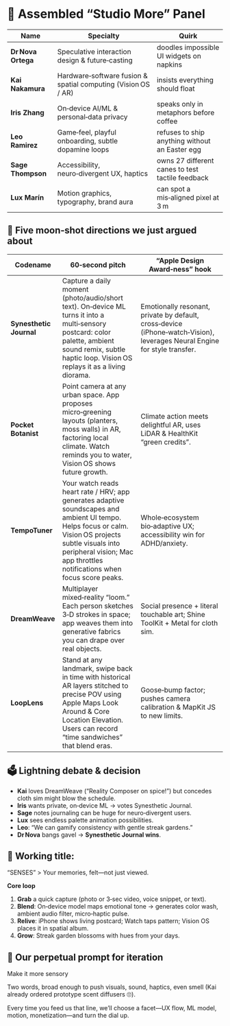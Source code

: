 # 👥 Assembled “Studio More” Panel

| **Name**           | **Specialty**                                                | **Quirk**                                        |
| ------------------ | ------------------------------------------------------------ | ------------------------------------------------ |
| **Dr Nova Ortega** | Speculative interaction design & future‑casting              | doodles impossible UI widgets on napkins         |
| **Kai Nakamura**   | Hardware‑software fusion & spatial computing (Vision OS / AR) | insists everything should float                  |
| **Iris Zhang**     | On‑device AI/ML & personal‑data privacy                      | speaks only in metaphors before coffee           |
| **Leo Ramirez**    | Game‑feel, playful onboarding, subtle dopamine loops         | refuses to ship anything without an Easter egg   |
| **Sage Thompson**  | Accessibility, neuro‑divergent UX, haptics                   | owns 27 different canes to test tactile feedback |
| **Lux Marín**      | Motion graphics, typography, brand aura                      | can spot a mis‑aligned pixel at 3 m              |



## **🔭 Five moon‑shot directions we just argued about**

| **Codename**            | **60‑second pitch**                                          | **“Apple Design Award‑ness” hook**                           |
| ----------------------- | ------------------------------------------------------------ | ------------------------------------------------------------ |
| **Synesthetic Journal** | Capture a daily moment (photo/audio/short text). On‑device ML turns it into a multi‑sensory postcard: color palette, ambient sound remix, subtle haptic loop. Vision OS replays it as a living diorama. | Emotionally resonant, private by default, cross‑device (iPhone‑watch‑Vision), leverages Neural Engine for style transfer. |
| **Pocket Botanist**     | Point camera at any urban space. App proposes micro‑greening layouts (planters, moss walls) in AR, factoring local climate. Watch reminds you to water, Vision OS shows future growth. | Climate action meets delightful AR, uses LiDAR & HealthKit “green credits”. |
| **TempoTuner**          | Your watch reads heart rate / HRV; app generates adaptive soundscapes and ambient UI tempo. Helps focus or calm. Vision OS projects subtle visuals into peripheral vision; Mac app throttles notifications when focus score peaks. | Whole‑ecosystem bio‑adaptive UX; accessibility win for ADHD/anxiety. |
| **DreamWeave**          | Multiplayer mixed‑reality “loom.” Each person sketches 3‑D strokes in space; app weaves them into generative fabrics you can drape over real objects. | Social presence + literal touchable art; Shine ToolKit + Metal for cloth sim. |
| **LoopLens**            | Stand at any landmark, swipe back in time with historical AR layers stitched to precise POV using Apple Maps Look Around & Core Location Elevation. Users can record “time sandwiches” that blend eras. | Goose‑bump factor; pushes camera calibration & MapKit JS to new limits. |



## **🗳 Lightning debate & decision**

- **Kai** loves DreamWeave (“Reality Composer on spice!”) but concedes cloth sim might blow the schedule.
- **Iris** wants private, on‑device ML → votes Synesthetic Journal.
- **Sage** notes journaling can be huge for neuro‑divergent users.
- **Lux** sees endless palette animation possibilities.
- **Leo**: “We can gamify consistency with gentle streak gardens.”
- **Dr Nova** bangs gavel → **Synesthetic Journal wins**.



## **🎯 Working title:** 

“SENSES”  > Your memories, felt—not just viewed.

**Core loop**

1. **Grab** a quick capture (photo or 3‑sec video, voice snippet, or text).
2. **Blend**: On‑device model maps emotional tone → generates color wash, ambient audio filter, micro‑haptic pulse.
3. **Relive**: iPhone shows living postcard; Watch taps pattern; Vision OS places it in spatial album.
4. **Grow**: Streak garden blossoms with hues from your days.



## **🚀 Our perpetual prompt for iteration**

Make it more sensory

Two words, broad enough to push visuals, sound, haptics, even smell (Kai already ordered prototype scent diffusers 🙄).

Every time you feed us that line, we’ll choose a facet—UX flow, ML model, motion, monetization—and turn the dial up.

